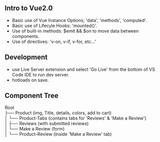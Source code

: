 ## Intro to Vue2.0
- Basic use of Vue Instance Options; 'data', 'methods', 'computed'.
- Basic use of Lifecyle Hooks: 'mounted()'.
- Use of built-in methods: $emit && $on to move data between components.
- Use of directives: 'v-on, v-if, v-for, etc...'

## Development
- use Live Server extension and select 'Go Live' from the bottom of VS Code IDE to run dev server.
- hotloads on save.

## Component Tree
Root  
├── Product (img, Title, details, colors, add to cart)  
│   └── Product-Tabs (contains tabs for 'Reviews' & 'Make a Review')  
│       ├── Reviews (with submitted reviews)  
│       └── Make a Review (form)  
│           └── Product-Review (inside 'Make a Review' tab)